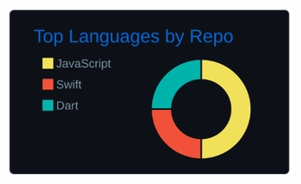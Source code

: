 <div align=center>
    
![](https://raw.githubusercontent.com/Heeeesung/Heeeesung/main/profile-summary-card-output/github_dark/1-repos-per-language.svg)

</div>
